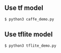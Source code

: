 ## Use tf model
```bash
$ python3 caffe_demo.py
```

## Use tflite model
```bash
$ python3 tflite_demo.py
```


